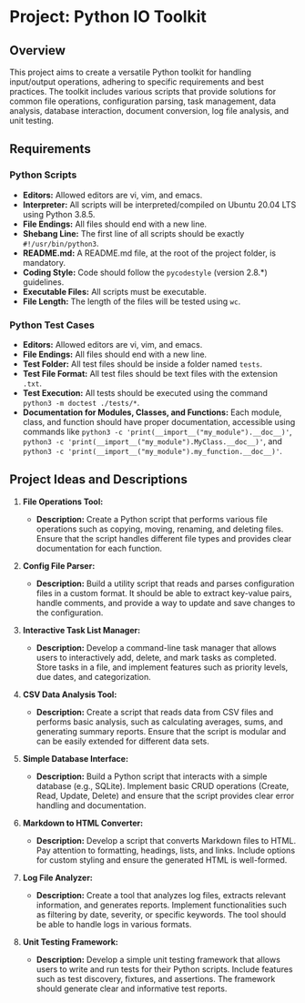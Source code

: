# Project: Python IO Toolkit

## Overview

This project aims to create a versatile Python toolkit for handling input/output operations, adhering to specific requirements and best practices. The toolkit includes various scripts that provide solutions for common file operations, configuration parsing, task management, data analysis, database interaction, document conversion, log file analysis, and unit testing.

## Requirements

### Python Scripts
- **Editors:** Allowed editors are vi, vim, and emacs.
- **Interpreter:** All scripts will be interpreted/compiled on Ubuntu 20.04 LTS using Python 3.8.5.
- **File Endings:** All files should end with a new line.
- **Shebang Line:** The first line of all scripts should be exactly `#!/usr/bin/python3`.
- **README.md:** A README.md file, at the root of the project folder, is mandatory.
- **Coding Style:** Code should follow the `pycodestyle` (version 2.8.*) guidelines.
- **Executable Files:** All scripts must be executable.
- **File Length:** The length of the files will be tested using `wc`.

### Python Test Cases
- **Editors:** Allowed editors are vi, vim, and emacs.
- **File Endings:** All files should end with a new line.
- **Test Folder:** All test files should be inside a folder named `tests`.
- **Test File Format:** All test files should be text files with the extension `.txt`.
- **Test Execution:** All tests should be executed using the command `python3 -m doctest ./tests/*`.
- **Documentation for Modules, Classes, and Functions:** Each module, class, and function should have proper documentation, accessible using commands like `python3 -c 'print(__import__("my_module").__doc__)'`, `python3 -c 'print(__import__("my_module").MyClass.__doc__)'`, and `python3 -c 'print(__import__("my_module").my_function.__doc__)'`.

## Project Ideas and Descriptions

1. **File Operations Tool:**
   - **Description:** Create a Python script that performs various file operations such as copying, moving, renaming, and deleting files. Ensure that the script handles different file types and provides clear documentation for each function.

2. **Config File Parser:**
   - **Description:** Build a utility script that reads and parses configuration files in a custom format. It should be able to extract key-value pairs, handle comments, and provide a way to update and save changes to the configuration.

3. **Interactive Task List Manager:**
   - **Description:** Develop a command-line task manager that allows users to interactively add, delete, and mark tasks as completed. Store tasks in a file, and implement features such as priority levels, due dates, and categorization.

4. **CSV Data Analysis Tool:**
   - **Description:** Create a script that reads data from CSV files and performs basic analysis, such as calculating averages, sums, and generating summary reports. Ensure that the script is modular and can be easily extended for different data sets.

5. **Simple Database Interface:**
   - **Description:** Build a Python script that interacts with a simple database (e.g., SQLite). Implement basic CRUD operations (Create, Read, Update, Delete) and ensure that the script provides clear error handling and documentation.

6. **Markdown to HTML Converter:**
   - **Description:** Develop a script that converts Markdown files to HTML. Pay attention to formatting, headings, lists, and links. Include options for custom styling and ensure the generated HTML is well-formed.

7. **Log File Analyzer:**
   - **Description:** Create a tool that analyzes log files, extracts relevant information, and generates reports. Implement functionalities such as filtering by date, severity, or specific keywords. The tool should be able to handle logs in various formats.

8. **Unit Testing Framework:**
   - **Description:** Develop a simple unit testing framework that allows users to write and run tests for their Python scripts. Include features such as test discovery, fixtures, and assertions. The framework should generate clear and informative test reports.
